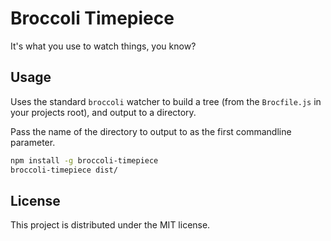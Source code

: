 # Broccoli Timepiece

It's what you use to watch things, you know?

## Usage

Uses the standard `broccoli` watcher to build a tree (from the `Brocfile.js` in your projects root), and output to a directory.

Pass the name of the directory to output to as the first commandline parameter.

```bash
npm install -g broccoli-timepiece
broccoli-timepiece dist/
```

## License

This project is distributed under the MIT license.
